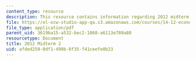 ```yaml
---
content_type: resource
description: This resource contains information regarding 2012 midterm 2.
file: https://ol-ocw-studio-app-qa.s3.amazonaws.com/courses/14-12-economic-applications-of-game-theory-fall-2012/afded2590df1499b0f35f41ceefe0b23_MIT14_12F12_midterm2.pdf
file_type: application/pdf
parent_uid: 3619ba15-a532-bec2-1868-a6113e789a80
resourcetype: Document
title: 2012 Midterm 2
uid: afded259-0df1-499b-0f35-f41ceefe0b23
---
```

